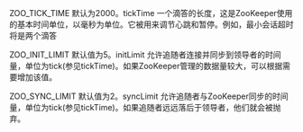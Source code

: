 ZOO_TICK_TIME 
默认为2000。tickTime 
一个滴答的长度，这是ZooKeeper使用的基本时间单位，以毫秒为单位。它被用来调节心跳和暂停。例如，最小会话超时将是两个滴答 

ZOO_INIT_LIMIT 
默认值为5。initLimit
允许追随者连接并同步到领导者的时间量，单位为tick(参见tickTime)。如果ZooKeeper管理的数据量较大，可以根据需要增加该值。 
 
ZOO_SYNC_LIMIT 
默认值为2。syncLimit 
允许追随者与ZooKeeper同步的时间量，单位为tick(参见tickTime)。如果追随者远远落后于领导者，他们就会被抛弃。
